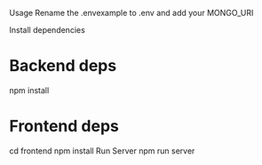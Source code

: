 Usage
Rename the .envexample to .env and add your MONGO_URI

Install dependencies
# Backend deps
npm install

# Frontend deps
cd frontend
npm install
Run Server
npm run server
